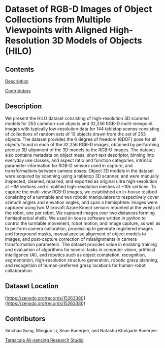 # Dataset of RGB-D Images of Object Collections from Multiple Viewpoints with Aligned High-Resolution 3D Models of Objects (HILO)

## Contents

[Description](#description)

[Contributors](#contributors)

## Description

We present the HILO dataset consisting of high-resolution 3D scanned models for 253 common-use objects and 32,256 RGB-D multi-viewpoint images with typically low-resolution data for 144 tabletop scenes consisting of collections of random sets of 10 objects drawn from the set of 253 objects. The dataset provides the 6 degree of freedom (6DOF) pose for all objects found in each of the 32,256 RGB-D images, obtained by performing precise 3D alignment of the 3D models to the RGB-D images. The dataset also contains metadata on object mass, short text descriptor, binning into everyday use classes, and aspect ratio and function categories, intrinsic parameter information for RGB-D sensors used in capture, and transformations between camera poses. Object 3D models in the dataset were acquired by scanning using a tabletop 3D scanner, and were manually inspected, cleaned, repaired, and exported as original ultra high-resolution at ~1M vertices and simplified high-resolution meshes at ~10k vertices. To capture the multi-view RGB-D images, we established an in-house testbed consisting of a turntable and two robotic manipulators to respectively cover azimuth angles and elevation angles, and span a hemisphere. Images were captured using two Microsoft Azure Kinect sensors mounted at the wrists of the robot, one per robot. We captured images over two distances forming hemispherical shells. We used in-house software written in python to control the turntable movement, robot motion, and image capture, as well as to perform camera calibration, processing to generate registered images and foreground masks, manual precise alignment of object models to images, and post-capture correction of misalignments in camera transformation parameters. The dataset provides value in enabling training and evaluation of algorithms for several tasks in computer vision, artificial intelligence (AI), and robotics such as object completion, recognition, segmentation, high-resolution structure generation, robotic grasp planning, and recognition of human-preferred grasp locations for human-robot collaboration.   

## Dataset Location
[https://zenodo.org/records/15263380](https://zenodo.org/records/15263380)

## Contributors
Xinchao Song, Mingjun Li, Sean Banerjee, and Natasha Kholgade Banerjee

[Terascale All-sensing Research Studio](https://tars-home.github.io)
